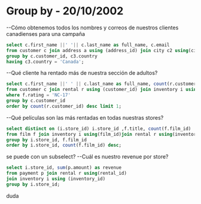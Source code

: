 # Group by - 20/10/2002

--Cómo obtenemos todos los nombres y correos de nuestros clientes canadienses para una campaña
```sql
select c.first_name ||' '|| c.last_name as full_name, c.email 
from customer c join address a using (address_id) join city c2 using(city_id) join country c3 using (country_id)
group by c.customer_id, c3.country 
having c3.country = 'Canada';

```

--Qué cliente ha rentado más de nuestra sección de adultos?
```sql
select c.first_name ||' ' || c.last_name as full_name, count(r.customer_id) as num_de_pelis_para_adultos_rentadas
from customer c join rental r using (customer_id) join inventory i using (store_id) join film f using (film_id)
where f.rating = 'NC-17'
group by c.customer_id
order by count(r.customer_id) desc limit 1;
```
--Qué películas son las más rentadas en todas nuestras stores?
```sql
select distinct on (i.store_id) i.store_id ,f.title, count(f.film_id)
from film f join inventory i using(film_id)join rental r using(inventory_id)
group by i.store_id, f.film_id 
order by i.store_id, count(f.film_id) desc;
```
se puede con un subselect?
--Cuál es nuestro revenue por store?
```sql
select i.store_id, sum(p.amount) as revenue
from payment p join rental r using(rental_id) 
join inventory i using (inventory_id)
group by i.store_id;

```
duda
